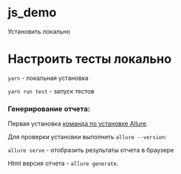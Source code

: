 # js_demo
Установить локально

# Настроить тесты локально
`yarn` - локальная установка

`yarn run test` -  запуск тестов


### Генерирование отчета:
Первая установка [команда по установке Allure](https://docs.qameta.io/allure/#_installing_a_commandline).

Для проверки установки выполнить `allure --version`:

`allure serve` - отобразить результаты отчета в браузере

Html версия отчета - `allure generate`.